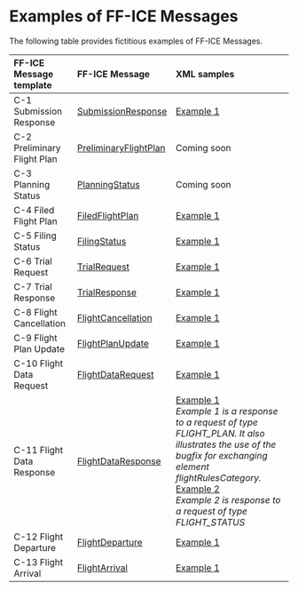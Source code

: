 # Examples of FF-ICE Messages

The following table provides fictitious examples of FF-ICE Messages.

| FF-ICE Message template | FF-ICE Message | XML samples |
|:-|:-|:-|
| C-1 Submission Response       | [SubmissionResponse][FficeSR]            |  [Example 1][FficeSR_Example_1]    |
| C-2 Preliminary Flight Plan   | [PreliminaryFlightPlan][FficePFP]        |  Coming soon                       |
| C-3 Planning Status           | [PlanningStatus][FficePS]                |  Coming soon                       |
| C-4 Filed Flight Plan         | [FiledFlightPlan][FficeFFP]              |  [Example 1][FficeFFP_Example_1]   |
| C-5 Filing Status             | [FilingStatus][FficeFS]                  |  [Example 1][FficeFS_Example_1]    |
| C-6 Trial Request             | [TrialRequest][FficeTRQ]                 |  [Example 1][FficeTRQ_Example_1]   |
| C-7 Trial Response            | [TrialResponse][FficeTRP]                |  [Example 1][FficeTRP_Example_1]   |
| C-8 Flight Cancellation       | [FlightCancellation][FficeFC]            |  [Example 1][FficeFC_Example_1]    |
| C-9 Flight Plan Update        | [FlightPlanUpdate][FficeFPU]             |  [Example 1][FficeFPU_Example_1]   |
| C-10 Flight Data Request      | [FlightDataRequest][FficeFDRQ]           |  [Example 1][FficeFDRQ_Example_1]  |
| C-11 Flight Data Response     | [FlightDataResponse][FficeFDRP]          |  [Example 1][FficeFDRP_Example_1] <br> *Example 1 is a response to a request of type FLIGHT_PLAN. It also illustrates the use of the bugfix for exchanging element flightRulesCategory.* <br> [Example 2][FficeFDRP_Example_2] <br> *Example 2 is response to a request of type FLIGHT_STATUS* |
| C-12 Flight Departure         | [FlightDeparture][FficeFD]               |  [Example 1][FficeFD_Example_1]    |
| C-13 Flight Arrival           | [FlightArrival][FficeFA]                 |  [Example 1][FficeFA_Example_1]    |


[FficeFFP]: https://www.fixm.aero/releases/FFICE-Msg-1.1.0/schemas/applications/fficemessage/fficetemplates/filedflightplan/FiledFlightPlan.xsd
[FficeFS]: https://www.fixm.aero/releases/FFICE-Msg-1.1.0/schemas/applications/fficemessage/fficetemplates/filingstatus/FilingStatus.xsd
[FficeFA]: https://www.fixm.aero/releases/FFICE-Msg-1.1.0/schemas/applications/fficemessage/fficetemplates/flightarrival/FlightArrival.xsd
[FficeFC]: https://www.fixm.aero/releases/FFICE-Msg-1.1.0/schemas/applications/fficemessage/fficetemplates/flightcancellation/FlightCancellation.xsd
[FficeFDRQ]: https://www.fixm.aero/releases/FFICE-Msg-1.1.0/schemas/applications/fficemessage/fficetemplates/flightdatarequest/FlightDataRequest.xsd
[FficeFDRP]: https://www.fixm.aero/releases/FFICE-Msg-1.1.0/schemas/applications/fficemessage/fficetemplates/flightdataresponse/FlightDataResponse.xsd
[FficeFD]: https://www.fixm.aero/releases/FFICE-Msg-1.1.0/schemas/applications/fficemessage/fficetemplates/flightdeparture/FlightDeparture.xsd
[FficeFPU]: https://www.fixm.aero/releases/FFICE-Msg-1.1.0/schemas/applications/fficemessage/fficetemplates/flightplanupdate/FlightPlanUpdate.xsd
[FficePS]: https://www.fixm.aero/releases/FFICE-Msg-1.1.0/schemas/applications/fficemessage/fficetemplates/planningstatus/PlanningStatus.xsd
[FficePFP]: https://www.fixm.aero/releases/FFICE-Msg-1.1.0/schemas/applications/fficemessage/fficetemplates/preliminaryflightplan/PreliminaryFlightPlan.xsd
[FficeSR]: https://www.fixm.aero/releases/FFICE-Msg-1.1.0/schemas/applications/fficemessage/fficetemplates/submissionresponse/SubmissionResponse.xsd
[FficeTRQ]: https://www.fixm.aero/releases/FFICE-Msg-1.1.0/schemas/applications/fficemessage/fficetemplates/trialrequest/TrialRequest.xsd
[FficeTRP]: https://www.fixm.aero/releases/FFICE-Msg-1.1.0/schemas/applications/fficemessage/fficetemplates/trialresponse/TrialResponse.xsd

[FficeFFP_Example_1]: https://github.com/fixm-ccb/fixm-user-manual-4.3.0-testing/tree/main/docs/assets/downloads/C-4_Filed_Flight_Plan_EXAMPLE_001.xml
[FficeFS_Example_1]: https://github.com/fixm-ccb/fixm-user-manual-4.3.0-testing/tree/main/docs/assets/downloads/C-5_Filing_Status_EXAMPLE_001.xml
[FficeFA_Example_1]: https://github.com/fixm-ccb/fixm-user-manual-4.3.0-testing/tree/main/docs/assets/downloads/C-13_Flight_Arrival_EXAMPLE_001.xml
[FficeFC_Example_1]: https://github.com/fixm-ccb/fixm-user-manual-4.3.0-testing/tree/main/docs/assets/downloads/C-8_Flight_Cancellation_EXAMPLE_001.xml
[FficeFDRQ_Example_1]: https://github.com/fixm-ccb/fixm-user-manual-4.3.0-testing/tree/main/docs/assets/downloads/C-10_Flight_Data_Request_EXAMPLE_001.xml
[FficeFDRP_Example_1]: https://github.com/fixm-ccb/fixm-user-manual-4.3.0-testing/tree/main/docs/assets/downloads/C-11_Flight_Data_Response_EXAMPLE_001.xml
[FficeFDRP_Example_2]: https://github.com/fixm-ccb/fixm-user-manual-4.3.0-testing/tree/main/docs/assets/downloads/C-11_Flight_Data_Response_EXAMPLE_002.xml
[FficeFD_Example_1]: https://github.com/fixm-ccb/fixm-user-manual-4.3.0-testing/tree/main/docs/assets/downloads/C-12_Flight_Departure_EXAMPLE_001.xml
[FficeFPU_Example_1]: https://github.com/fixm-ccb/fixm-user-manual-4.3.0-testing/tree/main/docs/assets/downloads/C-9_Flight_Plan_Update_EXAMPLE_001.xml
[FficeSR_Example_1]: https://github.com/fixm-ccb/fixm-user-manual-4.3.0-testing/tree/main/docs/assets/downloads/C-1_Submission_Response_EXAMPLE_001.xml
[FficeTRQ_Example_1]: https://github.com/fixm-ccb/fixm-user-manual-4.3.0-testing/tree/main/docs/assets/downloads/C-6_Trial_Request_EXAMPLE_001.xml
[FficeTRP_Example_1]: https://github.com/fixm-ccb/fixm-user-manual-4.3.0-testing/tree/main/docs/assets/downloads/C-7_Trial_Response_EXAMPLE_001.xml








